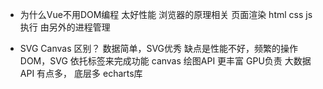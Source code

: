 - 为什么Vue不用DOM编程
    太好性能
    浏览器的原理相关
    页面渲染 html css 
    js 执行 由另外的进程管理

- SVG Canvas 区别？
    数据简单，SVG优秀 缺点是性能不好，频繁的操作
    DOM，SVG 依托标签来完成功能
    canvas 绘图API 更丰富   GPU负责  大数据
    API 有点多， 底层多 echarts库 
